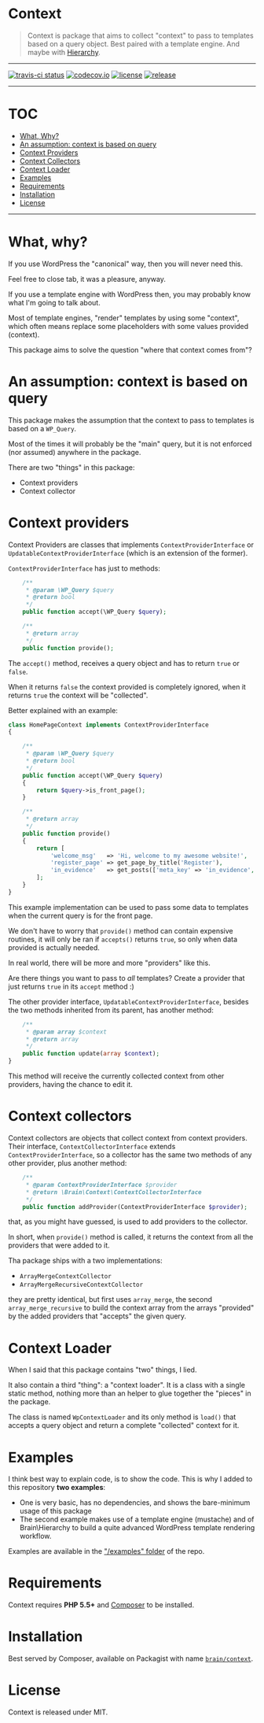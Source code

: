 Context
=========

> Context is package that aims to collect "context" to pass to templates based on a query object.
> Best paired with a template engine. And maybe with [Hierarchy](https://github.com/Brain-WP/Hierarchy).

----------

[![travis-ci status](https://img.shields.io/travis/Brain-WP/Context.svg?style=flat-square)](https://travis-ci.org/Brain-WP/Context)
[![codecov.io](https://img.shields.io/codecov/c/github/Brain-WP/Context.svg?style=flat-square)](http://codecov.io/github/Brain-WP/Context?branch=master)
[![license](https://img.shields.io/packagist/l/brain/context.svg?style=flat-square)](http://opensource.org/licenses/MIT)
[![release](https://img.shields.io/github/release/Brain-WP/Context.svg?style=flat-square)](https://github.com/Brain-WP/Context/releases/latest)

----------

# TOC

- [What, Why?](#what-why)
- [An assumption: context is based on query](#an-assumption-context-is-based-on-query)
- [Context Providers](#context-providers)
- [Context Collectors](#context-collectors)
- [Context Loader](#context-loader)
- [Examples](#examples)
- [Requirements](#requirements)
- [Installation](#installation)
- [License](#license)

----------

# What, why?

If you use WordPress the "canonical" way, then you will never need this.

Feel free to close tab, it was a pleasure, anyway.

If you use a template engine with WordPress then, you may probably know what I'm going to talk about.

Most of template engines, "render" templates by using some "context", which often means replace some
placeholders with some values provided (context).

This package aims to solve the question "where that context comes from"?
 
# An assumption: context is based on query

This package makes the assumption that the context to pass to templates is based on a `WP_Query`.

Most of the times it will probably be the "main" query, but it is not enforced (nor assumed) anywhere
in the package.

There are two "things" in this package:

- Context providers
- Context collector

# Context providers

Context Providers are classes that implements `ContextProviderInterface` or `UpdatableContextProviderInterface`
(which is an extension of the former).

`ContextProviderInterface` has just to methods:

```php
    /**
     * @param \WP_Query $query
     * @return bool
     */
    public function accept(\WP_Query $query);

    /**
     * @return array
     */
    public function provide();
```

The `accept()` method, receives a query object and has to return `true` or `false`.

When it returns `false` the context provided is completely ignored, when it returns `true` the context
will be "collected".

Better explained with an example:

```php
class HomePageContext implements ContextProviderInterface
{

    /**
     * @param \WP_Query $query
     * @return bool
     */
    public function accept(\WP_Query $query)
    {
        return $query->is_front_page();
    }

    /**
     * @return array
     */
    public function provide()
    {
        return [
            'welcome_msg'   => 'Hi, welcome to my awesome website!',
            'register_page' => get_page_by_title('Register'),
            'in_evidence'   => get_posts(['meta_key' => 'in_evidence', 'meta_value' => 1]),
        ];
    }
}
```

This example implementation can be used to pass some data to templates when the current query is for
the front page.

We don't have to worry that `provide()` method can contain expensive routines, it will only be
ran if `accepts()` returns `true`, so only when data provided is actually needed.

In real world, there will be more and more "providers" like this.

Are there things you want to pass to _all_ templates? Create a provider that just returns `true` in
its `accept` method :)

The other provider interface, `UpdatableContextProviderInterface`, besides the two methods inherited 
from its parent, has another method:

```php
    /**
     * @param array $context
     * @return array
     */
    public function update(array $context);
}
```


This method will receive the currently collected context from other providers, having the chance to 
edit it.

# Context collectors

Context collectors are objects that collect context from context providers.
Their interface, `ContextCollectorInterface` extends `ContextProviderInterface`, so a collector has
the same two methods of any other provider, plus another method:

```php
    /**
     * @param ContextProviderInterface $provider
     * @return \Brain\Context\ContextCollectorInterface
     */
    public function addProvider(ContextProviderInterface $provider);
```

that, as you might have guessed, is used to add providers to the collector.

In short, when `provide()` method is called, it returns the context from all the providers that
were added to it.

Tha package ships with a two implementations:

 - `ArrayMergeContextCollector`
 - `ArrayMergeRecursiveContextCollector`

they are pretty identical, but first uses `array_merge`, the second `array_merge_recursive` to build 
the context array from the arrays "provided" by the added providers that "accepts" the given query.

# Context Loader

When I said that this package contains "two" things, I lied.

It also contain a third "thing": a "context loader". It is a class with a single static method, 
nothing more than an helper to glue together the "pieces" in the package.

The class is named `WpContextLoader` and its only method is `load()` that accepts a query object
and return a complete "collected" context for it.

# Examples

I think best way to explain code, is to show the code. This is why I added to this repository
**two examples**:

- One is very basic, has no dependencies, and shows the bare-minimum usage of this package
- The second example makes use of a template engine (mustache) and of Brain\Hierarchy to build a
  quite advanced WordPress template rendering workflow.

Examples are available in the ["/examples" folder](https://github.com/Brain-WP/Context/tree/master/examples)
of the repo.

# Requirements

Context requires **PHP 5.5+** and [Composer](https://getcomposer.org/) to be installed.


# Installation

Best served by Composer, available on Packagist with name [`brain/context`](https://packagist.org/packages/brain/context).

# License

Context is released under MIT.
